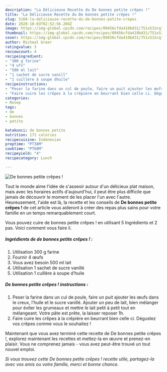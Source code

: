 ```yaml
---
description: "La Délicieuse Recette du De bonnes petite crêpes !"
title: "La Délicieuse Recette du De bonnes petite crêpes !"
slug: 5160-la-delicieuse-recette-du-de-bonnes-petite-crepes
date: 2020-10-03T02:52:56.204Z
image: https://img-global.cpcdn.com/recipes/09456cfda410bd31/751x532cq70/de-bonnes-petite-crepes-photo-principale-de-la-recette.jpg
thumbnail: https://img-global.cpcdn.com/recipes/09456cfda410bd31/751x532cq70/de-bonnes-petite-crepes-photo-principale-de-la-recette.jpg
cover: https://img-global.cpcdn.com/recipes/09456cfda410bd31/751x532cq70/de-bonnes-petite-crepes-photo-principale-de-la-recette.jpg
author: Micheal Greer
ratingvalue: 3
reviewcount: 4
recipeingredient:
- "300 g farine"
- "4 ufs"
- "500 ml lait"
- "1 sachet de sucre vanill"
- "1 cuillère à soupe dhuile"
recipeinstructions:
- "Peser la farine dans un cul de poule, faire un puit ajouter les œufs dans le creux, l’huile et le sucre vanillé. Ajouter un peu de lait, bien mélanger pour éviter les grumeaux et mettre le lait petit à petit tout en mélangeant. Votre pâte est prête, la laisser reposer 1h."
- "Faire cuire les crêpes à la crêpière en beurrant bien celle ci. Dégustez vos crêpes comme vous le souhaitez !"
categories:
- Resep
tags:
- de
- bonnes
- petite

katakunci: de bonnes petite 
nutrition: 171 calories
recipecuisine: Indonesian
preptime: "PT38M"
cooktime: "PT60M"
recipeyield: "4"
recipecategory: Lunch

---
```



![De bonnes petite crêpes !](https://img-global.cpcdn.com/recipes/09456cfda410bd31/751x532cq70/de-bonnes-petite-crepes-photo-principale-de-la-recette.jpg)

Tout le monde aime l'idée de s'asseoir autour d'un délicieux plat maison, mais avec les horaires actifs d'aujourd'hui, il peut être plus difficile que jamais de découvrir le moment de les placer l'un avec l'autre. Heureusement, l'aide est là, la recette et les conseils de <strong> De bonnes petite crêpes ! </strong> de cet article vous aideront à créer des repas plus sains pour votre famille en un temps remarquablement court.

<!--inarticleads1-->

Vous pouvez cuire de bonnes petite crêpes ! en utilisant 5 Ingrédients et 2 pas. Voici comment vous faire il.

##### Ingrédients de de bonnes petite crêpes ! :

1. Utilisation 300 g farine
1. Fournir 4 œufs
1. Vous avez besoin 500 ml lait
1. Utilisation 1 sachet de sucre vanillé
1. Utilisation 1 cuillère à soupe d’huile




<!--inarticleads2-->

##### De bonnes petite crêpes ! instructions :

1. Peser la farine dans un cul de poule, faire un puit ajouter les œufs dans le creux, l’huile et le sucre vanillé. Ajouter un peu de lait, bien mélanger pour éviter les grumeaux et mettre le lait petit à petit tout en mélangeant. Votre pâte est prête, la laisser reposer 1h.
1. Faire cuire les crêpes à la crêpière en beurrant bien celle ci. Dégustez vos crêpes comme vous le souhaitez !




<!--inarticleads1-->

<p>
Maintenant que vous avez terminé cette recette de De bonnes petite crêpes !, explorez maintenant les recettes et mettez-la en œuvre et prenez-en plaisir. Vous ne comprenez jamais - vous avez peut-être trouvé un tout nouvel emploi.
</p>

<p>
<i>Si vous trouvez cette De bonnes petite crêpes ! recette utile, partagez-la avec vos amis ou votre famille, merci et bonne chance.</i>
</p>
